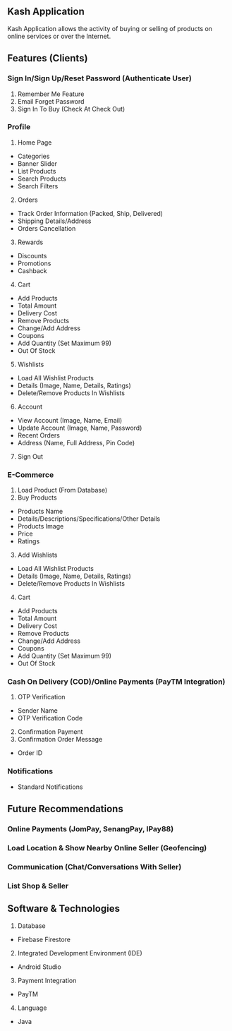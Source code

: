 ## Kash Application

Kash Application allows the activity of buying or selling of products on online services or over the Internet.

## Features (Clients)

### Sign In/Sign Up/Reset Password (Authenticate User)
 1) Remember Me Feature
 2) Email Forget Password
 3) Sign In To Buy (Check At Check Out)

### Profile
 1) Home Page
 - Categories
 - Banner Slider
 - List Products
 - Search Products
 - Search Filters
 2) Orders
 - Track Order Information (Packed, Ship, Delivered)
 - Shipping Details/Address
 - Orders Cancellation 
 3) Rewards
 - Discounts
 - Promotions
 - Cashback
 4) Cart
 - Add Products 
 - Total Amount
 - Delivery Cost
 - Remove Products
 - Change/Add Address
 - Coupons
 - Add Quantity (Set Maximum 99)
 - Out Of Stock
 5) Wishlists
 - Load All Wishlist Products
 - Details (Image, Name, Details, Ratings)
 - Delete/Remove Products In Wishlists
 6) Account
 - View Account (Image, Name, Email)
 - Update Account (Image, Name, Password)
 - Recent Orders
 - Address (Name, Full Address, Pin Code)
 7) Sign Out

### E-Commerce
 1) Load Product (From Database)
 2) Buy Products
 - Products Name
 - Details/Descriptions/Specifications/Other Details
 - Products Image
 - Price
 - Ratings
 3) Add Wishlists
 - Load All Wishlist Products
 - Details (Image, Name, Details, Ratings)
 - Delete/Remove Products In Wishlists
 4) Cart
 - Add Products 
 - Total Amount
 - Delivery Cost
 - Remove Products
 - Change/Add Address
 - Coupons
 - Add Quantity (Set Maximum 99)
 - Out Of Stock

### Cash On Delivery (COD)/Online Payments (PayTM Integration)
 1) OTP Verification
 - Sender Name
 - OTP Verification Code
 2) Confirmation Payment
 3) Confirmation Order Message
 - Order ID

### Notifications
 - Standard Notifications

## Future Recommendations

### Online Payments (JomPay, SenangPay, IPay88)

### Load Location & Show Nearby Online Seller (Geofencing)

### Communication (Chat/Conversations With Seller)

### List Shop & Seller

## Software & Technologies
 1) Database
 - Firebase Firestore
 2) Integrated Development Environment (IDE)
 - Android Studio
 3) Payment Integration
 - PayTM
 4) Language
 - Java